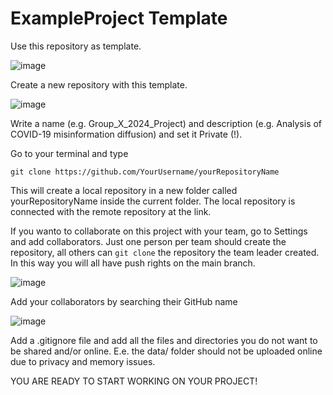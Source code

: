 # ExampleProject Template

Use this repository as template.

![image](https://github.com/ValentinaPansanella/exampleProject/assets/56345821/74607907-4dd1-4088-af85-052eab9d6eed)

Create a new repository with this template. 

![image](https://github.com/ValentinaPansanella/exampleProject/assets/56345821/45feb2ed-298a-4ac6-b5d2-12598bdb15e0)

Write a name (e.g. Group_X_2024_Project) and description (e.g. Analysis of COVID-19 misinformation diffusion) and set it Private (!).

Go to your terminal and type

```
git clone https://github.com/YourUsername/yourRepositoryName
```

This will create a local repository in a new folder called yourRepositoryName inside the current folder. The local repository is connected with the remote repository at the link. 

If you wanto to collaborate on this project with your team, go to Settings and add collaborators. Just one person per team should create the repository, all others can ```git clone``` the repository the team leader created.  In this way you will all have push rights on the main branch.

![image](https://github.com/ValentinaPansanella/exampleProject/assets/56345821/72ba9eda-5cc2-4967-90e9-c4c6baad6ad4)

Add your collaborators by searching their GitHub name

![image](https://github.com/ValentinaPansanella/exampleProject/assets/56345821/15d4970f-c9d8-4e73-ab0d-c5012a3f6c87)

Add a .gitignore file and add all the files and directories you do not want to be shared and/or online. E.e. the data/ folder should not be uploaded online due to privacy and memory issues. 

YOU ARE READY TO START WORKING ON YOUR PROJECT!
